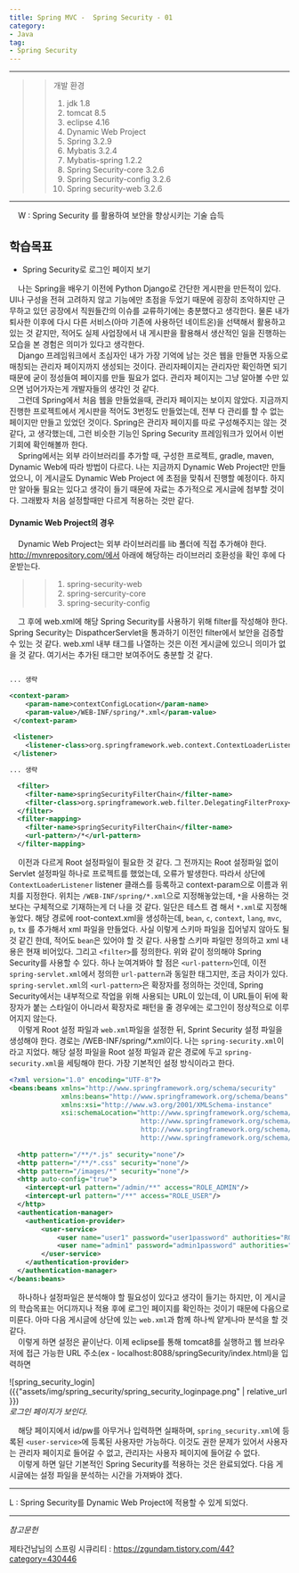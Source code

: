 ```yaml
---
title: Spring MVC -  Spring Security - 01
category:
- Java
tag:
- Spring Security
---
```

<hr/>

>>개발 환경
>>1. jdk 1.8
>>2. tomcat 8.5
>>3. eclipse 4.16
>>4. Dynamic Web Project
>>5. Spring 3.2.9
>>6. Mybatis 3.2.4
>>7. Mybatis-spring 1.2.2
>>8. Spring Security-core 3.2.6
>>9. Spring Security-config 3.2.6
>>10. Spring security-web 3.2.6

<hr/>


&nbsp;&nbsp;&nbsp;&nbsp;W : Spring Security 를 활용하여 보안을 향상시키는 기술 습득

## 학습목표
- Spring Security로 로그인 페이지 보기

&nbsp;&nbsp;&nbsp;&nbsp;나는 Spring을 배우기 이전에 Python Django로 간단한 게시판을 만든적이 있다. UI나 구성을 전혀 고려하지 않고 기능에만 초점을 두었기 때문에 굉장히 조악하지만 근무하고 있던 공장에서 직원들간의 이슈를 교류하기에는 충분했다고 생각한다. 물론 내가 퇴사한 이후에 다시 다른 서비스(아마 기존에 사용하던 네이트온)을 선택해서 활용하고 있는 것 같지만, 적어도 실제 사업장에서 내 게시판을 활용해서 생산적인 일을 진행하는 모습을 본 경험은 의미가 있다고 생각한다.  
&nbsp;&nbsp;&nbsp;&nbsp;Django 프레임워크에서 초심자인 내가 가장 기억에 남는 것은 웹을 만들면 자동으로 매칭되는 관리자 페이지까지 생성되는 것이다. 관리자페이지는 관리자만 확인하면 되기 때문에 굳이 정성들여 페이지를 만들 필요가 없다. 관리자 페이지는 그냥 알아볼 수만 있으면 넘어가자는게 개발자들의 생각인 것 같다.  
&nbsp;&nbsp;&nbsp;&nbsp;그런데 Spring에서 처음 웹을 만들었을때, 관리자 페이지는 보이지 않았다. 지금까지 진행한 프로젝트에서 게시판을 적어도 3번정도 만들었는데, 전부 다 관리를 할 수 없는 페이지만 만들고 있었던 것이다. Spring은 관리자 페이지를 따로 구성해주지는 않는 것 같다, 고 생각했는데, 그런 비슷한 기능인 Spring Security 프레임워크가 있어서 이번 기회에 확인해볼까 한다.  
&nbsp;&nbsp;&nbsp;&nbsp;Spring에서는 외부 라이브러리를 추가할 때, 구성한 프로젝트, gradle, maven, Dynamic Web에 따라 방법이 다르다. 나는 지금까지 Dynamic Web Project만 만들었으니, 이 게시글도 Dynamic Web Project 에 초점을 맞춰서 진행할 예정이다. 하지만 알아둘 필요는 있다고 생각이 들기 때문에 자료는 추가적으로 게시글에 첨부할 것이다. 그래봤자 처음 설정할때만 다르게 적용하는 것만 같다.

#### Dynamic Web Project의 경우
&nbsp;&nbsp;&nbsp;&nbsp;Dynamic Web Project는 외부 라이브러리를 lib 폴더에 직접 추가해야 한다. http://mvnrepository.com/에서 아래에 해당하는 라이브러리 호환성을 확인 후에 다운받는다.  

>>1. spring-security-web  
>>2. spring-sercurity-core  
>>3. spring-security-config  

&nbsp;&nbsp;&nbsp;&nbsp;그 후에 web.xml에 해당 Spring Security를 사용하기 위해 filter를 작성해야 한다. Spring Security는 DispathcerServlet을 통과하기 이전인 filter에서 보안을 검증할 수 있는 것 같다. web.xml 내부 태그를 나열하는 것은 이전 게시글에 있으니 의미가 없을 것 같다. 여기서는 추가된 태그만 보여주어도 충분할 것 같다.  

```xml

... 생략

<context-param>
	<param-name>contextConfigLocation</param-name> 
	<param-value>/WEB-INF/spring/*.xml</param-value>
 </context-param> 
 
 <listener>
	<listener-class>org.springframework.web.context.ContextLoaderListener</listener-class> 
 </listener>

... 생략

  <filter>
    <filter-name>springSecurityFilterChain</filter-name>
    <filter-class>org.springframework.web.filter.DelegatingFilterProxy</filter-class>
  </filter>
  <filter-mapping>
    <filter-name>springSecurityFilterChain</filter-name>
    <url-pattern>/*</url-pattern>
  </filter-mapping>
```

&nbsp;&nbsp;&nbsp;&nbsp;이전과 다르게 Root 설정파일이 필요한 것 같다. 그 전까지는 Root 설정파일 없이 Servlet 설정파일 하나로 프로젝트를 했었는데, 오류가 발생한다.  따라서 상단에 `ContextLoaderListener` listener 클래스를 등록하고 context-param으로 이름과 위치를 지정한다. 위치는 `/WEB-INF/spring/*.xml`으로 지정해놓았는데, `*`을 사용하는 것 보다는 구체적으로 기재하는게 더 나을 것 같다. 일단은 테스트 겸 해서 `*.xml`로 지정해놓았다. 해당 경로에 root-context.xml을 생성하는데, `bean`, `c`, `context`, `lang`, `mvc`, `p`, `tx` 를 추가해서 xml 파일을 만들었다. 사실 이렇게 스키마 파일을 집어넣지 않아도 될 것 같긴 한데, 적어도 `bean`은 있어야 할 것 같다. 사용할 스키마 파일만 정의하고 xml 내용은 현재 비어있다.
그리고 `<filter>`를 정의한다. 위와 같이 정의해야 Spring Security를 사용할 수 있다. 하나 눈여겨봐야 할 점은 `<url-pattern>`인데, 이전 `spring-servlet.xml`에서 정의한 `url-pattern`과 동일한 태그지만, 조금 차이가 있다. `spring-servlet.xml`의 `<url-pattern>`은 확장자를 정의하는 것인데, Spring Security에서는 내부적으로 작업을 위해 사용되는 URL이 있는데, 이 URL들이 뒤에 확장자가 붙는 스타일이 아니라서 확장자로 패턴을 줄 경우에는 로그인이 정상적으로 이루어지지 않는다.  
&nbsp;&nbsp;&nbsp;&nbsp;이렇게 Root 설정 파일과 `web.xml`파일을 설정한 뒤, Sprint Security 설정 파일을 생성해야 한다. 경로는 /WEB-INF/spring/*.xml이다. 나는 `spring-security.xml`이라고 지었다. 해당 설정 파일을 Root 설정 파일과 같은 경로에 두고 `spring-security.xml`을 세팅해야 한다. 가장 기본적인 설정 방식이라고 한다.

```xml
<?xml version="1.0" encoding="UTF-8"?>
<beans:beans xmlns="http://www.springframework.org/schema/security"
             xmlns:beans="http://www.springframework.org/schema/beans"
             xmlns:xsi="http://www.w3.org/2001/XMLSchema-instance"
             xsi:schemaLocation="http://www.springframework.org/schema/beans
                                 http://www.springframework.org/schema/beans/spring-beans.xsd
                                 http://www.springframework.org/schema/security
                                 http://www.springframework.org/schema/security/spring-security.xsd">
        
  <http pattern="/**/*.js" security="none"/> 
  <http pattern="/**/*.css" security="none"/> 
  <http pattern="/images/*" security="none"/> 
  <http auto-config="true">
 	<intercept-url pattern="/admin/**" access="ROLE_ADMIN"/> 
 	<intercept-url pattern="/**" access="ROLE_USER"/> 
  </http>
  <authentication-manager>
 	<authentication-provider>
 		<user-service>
 			<user name="user1" password="user1password" authorities="ROLE_USER"/>	
 			<user name="admin1" password="admin1password" authorities="ROLE_ADMIN"/>	
 		</user-service>	
 	</authentication-provider> 
  </authentication-manager>
</beans:beans>
```

&nbsp;&nbsp;&nbsp;&nbsp;하나하나 설정파일은 분석해야 할 필요성이 있다고 생각이 들기는 하지만, 이 게시글의 학습목표는 어디까지나 적용 후에 로그인 페이지를 확인하는 것이기 때문에 다음으로 미룬다. 아마 다음 게시글에 상단에 있는 `web.xml`과 함께 하나씩 얕게나마 분석을 할 것 같다.  
&nbsp;&nbsp;&nbsp;&nbsp;이렇게 하면 설정은 끝이난다. 이제 eclipse를 통해 tomcat8를 실행하고 웹 브라우저에 접근 가능한 URL 주소(ex - localhost:8088/springSecurity/index.html)을 입력하면   

![spring_security_login]({{"assets/img/spring_security/spring_security_loginpage.png" | relative_url }})  
*로그인 페이지가 보인다.*

&nbsp;&nbsp;&nbsp;&nbsp;해당 페이지에서 id/pw를 아무거나 입력하면 실패하며, `spring_security.xml`에 등록된 `<user-service>`에 등록된 사용자만 가능하다. 이것도 권한 문제가 있어서 사용자는 관리자 페이지로 들어갈 수 없고, 관리자는 사용자 페이지에 들어갈 수 없다.  
&nbsp;&nbsp;&nbsp;&nbsp;이렇게 하면 일단 기본적인 Spring Security를 적용하는 것은 완료되었다. 다음 게시글에는 설정 파일을 분석하는 시간을 가져봐야 겠다.

<hr/>
L : Spring Security를 Dynamic Web Project에 적용할 수 있게 되었다.

<hr/>

_참고문헌_

제타건남님의 스프링 시큐리티 : <https://zgundam.tistory.com/44?category=430446>